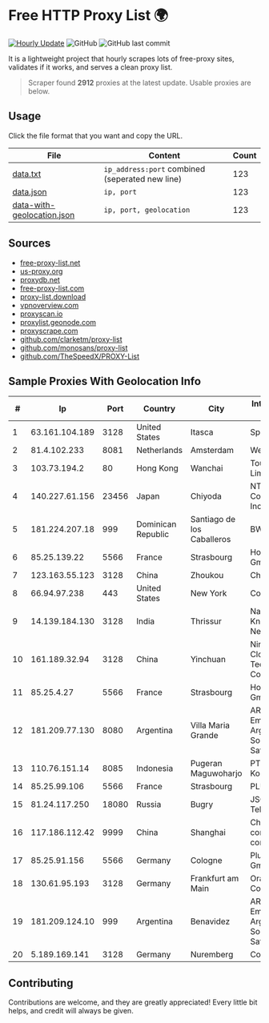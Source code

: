 
# Free HTTP Proxy List 🌍

[![Hourly Update](https://github.com/mertguvencli/http-proxy-list/actions/workflows/main.yml/badge.svg?branch=main)](https://github.com/mertguvencli/http-proxy-list/actions/workflows/main.yml)
![GitHub](https://img.shields.io/github/license/mertguvencli/http-proxy-list)
![GitHub last commit](https://img.shields.io/github/last-commit/mertguvencli/http-proxy-list)

It is a lightweight project that hourly scrapes lots of free-proxy sites, validates if it works, and serves a clean proxy list.


> Scraper found **2912** proxies at the latest update. Usable proxies are below.

## Usage

Click the file format that you want and copy the URL.


|File|Content|Count|
|----|-------|-----|
|[data.txt](https://raw.githubusercontent.com/mertguvencli/http-proxy-list/main/proxy-list/data.txt)|`ip_address:port` combined (seperated new line)|123|
|[data.json](https://raw.githubusercontent.com/mertguvencli/http-proxy-list/main/proxy-list/data.json)|`ip, port`|123|
|[data-with-geolocation.json](https://raw.githubusercontent.com/mertguvencli/http-proxy-list/main/proxy-list/data-with-geolocation.json)|`ip, port, geolocation`|123|

## Sources

* [free-proxy-list.net](https://free-proxy-list.net)
* [us-proxy.org](https://www.us-proxy.org)
* [proxydb.net](http://proxydb.net)
* [free-proxy-list.com](https://free-proxy-list.com/?page=&port=&type%5B%5D=http&type%5B%5D=https&up_time=0&search=Search)
* [proxy-list.download](https://www.proxy-list.download/HTTP)
* [vpnoverview.com](https://vpnoverview.com/privacy/anonymous-browsing/free-proxy-servers)
* [proxyscan.io](https://www.proxyscan.io)
* [proxylist.geonode.com](https://proxylist.geonode.com/api/proxy-list?limit=300&page=1&sort_by=lastChecked&sort_type=desc&protocols=http,https)
* [proxyscrape.com](https://api.proxyscrape.com/v2/?request=displayproxies&protocol=http&timeout=10000&country=all&ssl=all&anonymity=all)
* [github.com/clarketm/proxy-list](https://raw.githubusercontent.com/clarketm/proxy-list/master/proxy-list-raw.txt)
* [github.com/monosans/proxy-list](https://raw.githubusercontent.com/monosans/proxy-list/main/proxies/http.txt)
* [github.com/TheSpeedX/PROXY-List](https://raw.githubusercontent.com/TheSpeedX/PROXY-List/master/http.txt)


## Sample Proxies With Geolocation Info

|#|Ip|Port|Country|City|Internet Service Provider|
|-|--|----|-------|----|-------------------------|
|1|63.161.104.189|3128|United States|Itasca|Sprint|
|2|81.4.102.233|8081|Netherlands|Amsterdam|WeservIT|
|3|103.73.194.2|80|Hong Kong|Wanchai|TouchPal HK Co., Limited|
|4|140.227.61.156|23456|Japan|Chiyoda|NTT PC Communications, Inc.|
|5|181.224.207.18|999|Dominican Republic|Santiago de los Caballeros|BW TELECOM|
|6|85.25.139.22|5566|France|Strasbourg|Host Europe GmbH|
|7|123.163.55.123|3128|China|Zhoukou|Chinanet|
|8|66.94.97.238|443|United States|New York|Contabo Inc.|
|9|14.139.184.130|3128|India|Thrissur|National Knowledge Network|
|10|161.189.32.94|3128|China|Yinchuan|Ningxia West Cloud Data Technology Co.Ltd.|
|11|85.25.4.27|5566|France|Strasbourg|Host Europe GmbH|
|12|181.209.77.130|8080|Argentina|Villa Maria Grande|ARSAT - Empresa Argentina de Soluciones Satelitales S.A|
|13|110.76.151.14|8085|Indonesia|Pugeran Maguwoharjo|PT Pika Media Komunika|
|14|85.25.99.106|5566|France|Strasbourg|PLUSSERVER|
|15|81.24.117.250|18080|Russia|Bugry|JSC "Severen-Telecom"|
|16|117.186.112.42|9999|China|Shanghai|China Mobile communications corporation|
|17|85.25.91.156|5566|Germany|Cologne|PlusServer GmbH|
|18|130.61.95.193|3128|Germany|Frankfurt am Main|Oracle Corporation|
|19|181.209.124.10|999|Argentina|Benavidez|ARSAT - Empresa Argentina de Soluciones Satelitales S.A|
|20|5.189.169.141|3128|Germany|Nuremberg|Contabo GmbH|



## Contributing

Contributions are welcome, and they are greatly appreciated! Every
little bit helps, and credit will always be given.

